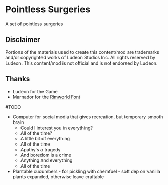 <!-- <p>
  <a href="https://steamcommunity.com/sharedfiles/filedetails/?id=YOUR_WORKSHOP_ITEM_ID" alt="Steam Workshop Link">
  <img src="https://img.shields.io/static/v1?label=Steam&message=Workshop&color=blue&logo=steam&link=https://steamcommunity.com/sharedfiles/filedetails/?id=YOUR_WORKSHOP_ITEM_ID"/>
  </a>
</p>

# Please Remember to replace the YOUR_WORKSHOP_ITEM_ID placeholder once you upload your mod and have an id and remove this line.
# After you've uploaded it, Rimworld will add a PublishedFileId.txt in your About.xml, remeber to commit it!
# When making your Steam Workshop description you may find the [Text formatting reference sheet](https://steamcommunity.com/comment/Recommendation/formattinghelp) useful

# Example Steam Workshop Template
```

[h1]Pointless Surgeries[/h1]

A set of pointless surgeries

[h2]Disclaimer[/h2]
Portions of the materials used to create this content/mod are trademarks and/or copyrighted works of Ludeon Studios Inc. All rights reserved by Ludeon. This content/mod is not official and is not endorsed by Ludeon.

[h2]Thanks[/h2]
[list]
[*]Ludeon for the Game[/*]
[*]Marnador for the [url=https://github.com/spdskatr/RWModdingResources/raw/master/RimWordFont.ttf]Rimworld Font[/url][/*]
[/list]

[url=https://github.com/keyz182/Pointless-Surgeries][img]https://img.shields.io/static/v1?label=Pointless%20Surgeries&message=Fork%20me%20on%20github&color=d2e885&logo=github[/img][/url]
```

-->
# Pointless Surgeries

A set of pointless surgeries

## Disclaimer
Portions of the materials used to create this content/mod are trademarks and/or copyrighted works of Ludeon Studios Inc. All rights reserved by Ludeon. This content/mod is not official and is not endorsed by Ludeon.

## Thanks
* Ludeon for the Game
* Marnador for the [Rimworld Font](https://github.com/spdskatr/RWModdingResources/raw/master/RimWordFont.ttf)

#TODO

* Computer for social media that gives recreation, but temporary smooth brain
  * Could I interest you in everything?
  * All of the time?
  * A little bit of everything
  * All of the time
  * Apathy's a tragedy
  * And boredom is a crime
  * Anything and everything
  * All of the time
* Plantable cucumbers - for pickling with chemfuel - soft dep on vanilla plants expanded, otherwise leave craftable